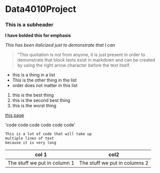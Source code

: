 # Data4010Project
### This is a subheader

**I have bolded this for emphasis**


*This has been italicized just to demonstrate that I can*
>"This quotation is not from anyone,
>it is just present in order to demonstrate that block texts exist in markdown
>and can be created by using the right arrow
>character before the text itself.



- this is a thing in a list
- This is the other thing in the list
- order does not matter in this list


1. this is the best thing
2. this is the second best thing
3. this is the worst thing

[this page](https://github.com/karvelac/Data4010Project/new/main?readme=1)

'code code code code code code'

```
This is a lot of code that will take up
multiple lines of text
because it is very long
```

|col 1|col2|
|---|---|
|The stuff we put in column 1| The stuff we put in columns 2|

